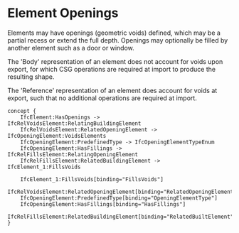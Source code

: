 Element Openings
================

Elements may have openings (geometric voids) defined, which may be a partial recess or extend the full depth. Openings may optionally be filled by another element such as a door or window.

The 'Body' representation of an element does not account for voids upon export, for which CSG operations are required at import to produce the resulting shape.

The 'Reference' representation of an element does account for voids at export, such that no additional operations are required at import.

```
concept {
    IfcElement:HasOpenings -> IfcRelVoidsElement:RelatingBuildingElement
    IfcRelVoidsElement:RelatedOpeningElement -> IfcOpeningElement:VoidsElements
    IfcOpeningElement:PredefinedType -> IfcOpeningElementTypeEnum
    IfcOpeningElement:HasFillings -> IfcRelFillsElement:RelatingOpeningElement
    IfcRelFillsElement:RelatedBuildingElement -> IfcElement_1:FillsVoids

    IfcElement_1:FillsVoids[binding="FillsVoids"]
    IfcRelVoidsElement:RelatedOpeningElement[binding="RelatedOpeningElement"]
    IfcOpeningElement:PredefinedType[binding="OpeningElementType"]
    IfcOpeningElement:HasFillings[binding="HasFillings"]
    IfcRelFillsElement:RelatedBuildingElement[binding="RelatedBuiltElement"]
}
```
